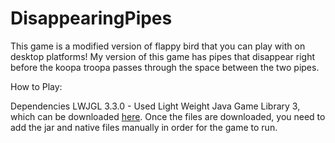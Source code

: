 # DisappearingPipes
This game is a modified version of flappy bird that you can play with on desktop platforms! 
My version of this game has pipes that disappear right before the koopa troopa passes through the space between the two pipes. 

How to Play:

Dependencies 
LWJGL 3.3.0 - Used Light Weight Java Game Library 3, which can be downloaded [here](https://www.lwjgl.org/customize). Once the files are downloaded, you need to add the jar and native files manually in order for the game to run. 

